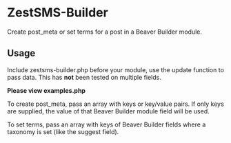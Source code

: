 # ZestSMS-Builder
Create post_meta or set terms for a post in a Beaver Builder module. 

## Usage
Include zestsms-builder.php before your module, use the update function to pass data. This has __not__ been tested on multiple fields.

__Please view examples.php__

To create post_meta, pass an array with keys or key/value pairs. If only keys are supplied, the value of that Beaver Builder module field will be used.

To set terms, pass an array with keys of Beaver Builder fields where a taxonomy is set (like the suggest field).
